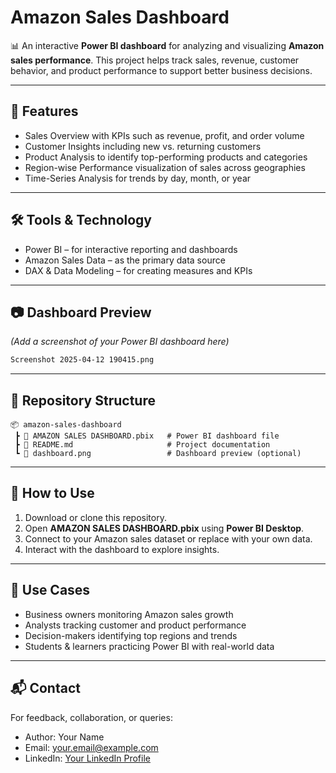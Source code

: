 # Amazon Sales Dashboard

📊 An interactive **Power BI dashboard** for analyzing and visualizing **Amazon sales performance**.
This project helps track sales, revenue, customer behavior, and product performance to support better business decisions.

---

## 🚀 Features

* Sales Overview with KPIs such as revenue, profit, and order volume
* Customer Insights including new vs. returning customers
* Product Analysis to identify top-performing products and categories
* Region-wise Performance visualization of sales across geographies
* Time-Series Analysis for trends by day, month, or year

---

## 🛠️ Tools & Technology

* Power BI – for interactive reporting and dashboards
* Amazon Sales Data – as the primary data source
* DAX & Data Modeling – for creating measures and KPIs

---

## 📷 Dashboard Preview

*(Add a screenshot of your Power BI dashboard here)*

```md
Screenshot 2025-04-12 190415.png
```

---

## 📂 Repository Structure

```
📦 amazon-sales-dashboard
 ┣ 📄 AMAZON SALES DASHBOARD.pbix   # Power BI dashboard file
 ┣ 📄 README.md                     # Project documentation
 ┗ 📄 dashboard.png                 # Dashboard preview (optional)
```

---

## 📌 How to Use

1. Download or clone this repository.
2. Open **AMAZON SALES DASHBOARD.pbix** using **Power BI Desktop**.
3. Connect to your Amazon sales dataset or replace with your own data.
4. Interact with the dashboard to explore insights.

---

## 🎯 Use Cases

* Business owners monitoring Amazon sales growth
* Analysts tracking customer and product performance
* Decision-makers identifying top regions and trends
* Students & learners practicing Power BI with real-world data

---

## 📬 Contact

For feedback, collaboration, or queries:

* Author: Your Name
* Email: [your.email@example.com](mailto:your.email@example.com)
* LinkedIn: [Your LinkedIn Profile](#)



